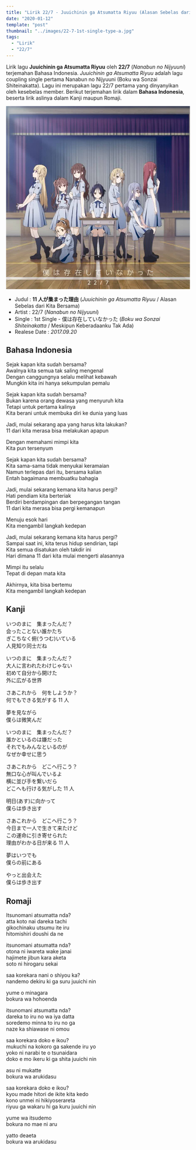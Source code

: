 ```yaml
---
title: "Lirik 22/7 - Juuichinin ga Atsumatta Riyuu (Alasan Sebelas dari Kita Bersama)"
date: "2020-01-12"
template: "post"
thumbnail: "../images/22-7-1st-single-type-a.jpg"
tags:
  - "Lirik"
  - "22/7"
---
```


Lirik lagu **Juuichinin ga Atsumatta Riyuu** oleh **22/7** (_Nanabun no Nijyuuni_) terjemahan Bahasa Indonesia. _Juuichinin ga Atsumatta Riyuu_ adalah lagu coupling single pertama Nanabun no Nijyuuni (Boku wa Sonzai Shiteinakatta). Lagu ini merupakan lagu 22/7 pertama yang dinyanyikan oleh kesebelas member. Berikut terjemahan lirik dalam **Bahasa Indonesia**, beserta lirik aslinya dalam Kanji maupun Romaji.

<div class="cdcover">
 <img src="../images/22-7-1st-single-type-a.jpg" alt="22/7 1st Single Limited Edition Type A"/>
</div>

- Judul : **11 人が集まった理由** (_Juuichinin ga Atsumatta Riyuu_ / Alasan Sebelas dari Kita Bersama)
- Artist : 22/7 (_Nanabun no Nijyuuni_)
- Single : 1st Single - 僕は存在していなかった (_Boku wa Sonzai Shiteinakatta_ / Meskipun Keberadaanku Tak Ada)
- Realese Date : _2017.09.20_

## Bahasa Indonesia

Sejak kapan kita sudah bersama?<br/>
Awalnya kita semua tak saling mengenal<br/>
Dengan canggungnya selalu melihat kebawah<br/>
Mungkin kita ini hanya sekumpulan pemalu<br/>

Sejak kapan kita sudah bersama?<br/>
Bukan karena orang dewasa yang menyuruh kita<br/>
Tetapi untuk pertama kalinya<br/>
Kita berani untuk membuka diri ke dunia yang luas<br/>

Jadi, mulai sekarang apa yang harus kita lakukan?<br/>
11 dari kita merasa bisa melakukan apapun<br/>

Dengan memahami mimpi kita<br/>
Kita pun tersenyum<br/>

Sejak kapan kita sudah bersama?<br/>
Kita sama-sama tidak menyukai keramaian<br/>
Namun terlepas dari itu, bersama kalian<br/>
Entah bagaimana membuatku bahagia<br/>

Jadi, mulai sekarang kemana kita harus pergi?<br/>
Hati pendiam kita berteriak<br/>
Berdiri berdampingan dan berpegangan tangan<br/>
11 dari kita merasa bisa pergi kemanapun<br/>

Menuju esok hari<br/>
Kita mengambil langkah kedepan<br/>

Jadi, mulai sekarang kemana kita harus pergi?<br/>
Sampai saat ini, kita terus hidup sendirian, tapi<br/>
Kita semua disatukan oleh takdir ini<br/>
Hari dimana 11 dari kita mulai mengerti alasannya<br/>

Mimpi itu selalu<br/>
Tepat di depan mata kita<br/>

Akhirnya, kita bisa bertemu<br/>
Kita mengambil langkah kedepan<br/>

## Kanji

いつのまに　集まったんだ？<br/>
会ったことない誰かたち<br/>
ぎこちなく俯(うつむ)いている<br/>
人見知り同士だね<br/>

いつのまに　集まったんだ？<br/>
大人に言われたわけじゃない<br/>
初めて自分から開けた<br/>
外に広がる世界<br/>

さあこれから　何をしようか？<br/>
何でもできる気がする 11 人<br/>

夢を見ながら<br/>
僕らは微笑んだ<br/>

いつのまに　集まったんだ？<br/>
誰かといるのは嫌だった<br/>
それでもみんなといるのが<br/>
なぜか幸せに思う<br/>

さあこれから　どこへ行こう？<br/>
無口な心が叫んでいるよ<br/>
横に並び手を繋いだら<br/>
どこへも行ける気がした 11 人<br/>

明日(あす)に向かって<br/>
僕らは歩き出す<br/>

さあこれから　どこへ行こう？<br/>
今日まで一人で生きて来たけど<br/>
この運命に引き寄せられた<br/>
理由がわかる日が来る 11 人<br/>

夢はいつでも<br/>
僕らの前にある<br/>

やっと出会えた<br/>
僕らは歩き出す<br/>

## Romaji

Itsunomani atsumatta nda?<br/>
atta koto nai dareka tachi<br/>
gikochinaku utsumu ite iru<br/>
hitomishiri doushi da ne<br/>

itsunomani atsumatta nda?<br/>
otona ni iwareta wake janai<br/>
hajimete jibun kara aketa<br/>
soto ni hirogaru sekai<br/>

saa korekara nani o shiyou ka?<br/>
nandemo dekiru ki ga suru juuichi nin<br/>

yume o minagara<br/>
bokura wa hohoenda<br/>

itsunomani atsumatta nda?<br/>
dareka to iru no wa iya datta<br/>
soredemo minna to iru no ga<br/>
naze ka shiawase ni omou<br/>

saa korekara doko e ikou?<br/>
mukuchi na kokoro ga sakende iru yo<br/>
yoko ni narabi te o tsunaidara<br/>
doko e mo ikeru ki ga shita juuichi nin<br/>

asu ni mukatte<br/>
bokura wa arukidasu<br/>

saa korekara doko e ikou?<br/>
kyou made hitori de ikite kita kedo<br/>
kono unmei ni hikiyoserareta<br/>
riyuu ga wakaru hi ga kuru juuichi nin<br/>

yume wa itsudemo<br/>
bokura no mae ni aru<br/>

yatto deaeta<br/>
bokura wa arukidasu<br/>

